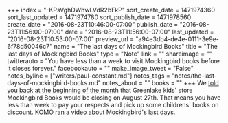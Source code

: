 +++
index = "-KPsVghDWhwLVdR2bFkP"
sort_create_date = 1471974360
sort_last_updated = 1471974780
sort_publish_date = 1471978560
create_date = "2016-08-23T10:46:00-07:00"
publish_date = "2016-08-23T11:56:00-07:00"
date = "2016-08-23T11:56:00-07:00"
last_updated = "2016-08-23T10:53:00-07:00"
preview_url = "a94e3db4-de4e-0111-3e9e-6f78d50046c7"
name = "The last days of Mockingbird Books"
title = "The last days of Mockingbird Books"
type = "Note"
link = ""
shareimage = ""
twitterauto = "You have less than a week to visit Mockingbird books before it closes forever."
facebookauto = ""
make_image_tweet = "False"
notes_byline = ["writers/paul-constant.md"]
notes_tags = "notes/the-last-days-of-mockingbird-books.md"
notes_about = ""
books = ""
+++
We [told you back at the beginning of the month](http://www.seattlereviewofbooks.com/notes/2016/08/01/mockingbird-books-to-close-at-the-end-of-august/) that Greenlake kids' store Mockingbird Books would be closing on August 27th. That means you have less than week to pay your respects and pick up some childrens' books on discount. [KOMO ran a video about](http://komonews.com/embed/news/local/customers-on-closure-of-popular-green-lake-bookstore-its-sad-to-lose-it) Mockingbird's last days.